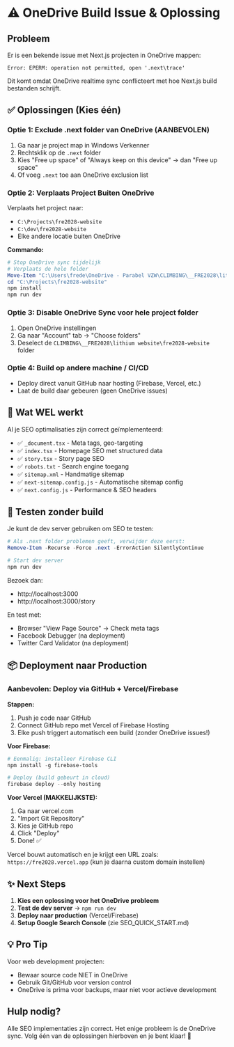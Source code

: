 # ⚠️ OneDrive Build Issue & Oplossing

## Probleem
Er is een bekende issue met Next.js projecten in OneDrive mappen:
```
Error: EPERM: operation not permitted, open '.next\trace'
```

Dit komt omdat OneDrive realtime sync conflicteert met hoe Next.js build bestanden schrijft.

## ✅ Oplossingen (Kies één)

### Optie 1: Exclude .next folder van OneDrive (AANBEVOLEN)
1. Ga naar je project map in Windows Verkenner
2. Rechtsklik op de `.next` folder
3. Kies "Free up space" of "Always keep on this device" → dan "Free up space"
4. Of voeg `.next` toe aan OneDrive exclusion list

### Optie 2: Verplaats Project Buiten OneDrive
Verplaats het project naar:
- `C:\Projects\fre2028-website`
- `C:\dev\fre2028-website`
- Elke andere locatie buiten OneDrive

**Commando:**
```powershell
# Stop OneDrive sync tijdelijk
# Verplaats de hele folder
Move-Item "C:\Users\frede\OneDrive - Parabel VZW\CLIMBING\__FRE2028\lithium website\fre2028-website" "C:\Projects\fre2028-website"
cd "C:\Projects\fre2028-website"
npm install
npm run dev
```

### Optie 3: Disable OneDrive Sync voor hele project folder
1. Open OneDrive instellingen
2. Ga naar "Account" tab → "Choose folders"
3. Deselect de `CLIMBING\__FRE2028\lithium website\fre2028-website` folder

### Optie 4: Build op andere machine / CI/CD
- Deploy direct vanuit GitHub naar hosting (Firebase, Vercel, etc.)
- Laat de build daar gebeuren (geen OneDrive issues)

## 🎯 Wat WEL werkt

Al je SEO optimalisaties zijn correct geïmplementeerd:
- ✅ `_document.tsx` - Meta tags, geo-targeting
- ✅ `index.tsx` - Homepage SEO met structured data
- ✅ `story.tsx` - Story page SEO
- ✅ `robots.txt` - Search engine toegang
- ✅ `sitemap.xml` - Handmatige sitemap
- ✅ `next-sitemap.config.js` - Automatische sitemap config
- ✅ `next.config.js` - Performance & SEO headers

## 🚀 Testen zonder build

Je kunt de dev server gebruiken om SEO te testen:

```powershell
# Als .next folder problemen geeft, verwijder deze eerst:
Remove-Item -Recurse -Force .next -ErrorAction SilentlyContinue

# Start dev server
npm run dev
```

Bezoek dan:
- http://localhost:3000
- http://localhost:3000/story

En test met:
- Browser "View Page Source" → Check meta tags
- Facebook Debugger (na deployment)
- Twitter Card Validator (na deployment)

## 📦 Deployment naar Production

### Aanbevolen: Deploy via GitHub + Vercel/Firebase

**Stappen:**
1. Push je code naar GitHub
2. Connect GitHub repo met Vercel of Firebase Hosting
3. Elke push triggert automatisch een build (zonder OneDrive issues!)

**Voor Firebase:**
```powershell
# Eenmalig: installeer Firebase CLI
npm install -g firebase-tools

# Deploy (build gebeurt in cloud)
firebase deploy --only hosting
```

**Voor Vercel (MAKKELIJKSTE):**
1. Ga naar vercel.com
2. "Import Git Repository"
3. Kies je GitHub repo
4. Click "Deploy"
5. Done! ✅

Vercel bouwt automatisch en je krijgt een URL zoals:
`https://fre2028.vercel.app` (kun je daarna custom domain instellen)

## ✨ Next Steps

1. **Kies een oplossing voor het OneDrive probleem**
2. **Test de dev server** → `npm run dev`
3. **Deploy naar production** (Vercel/Firebase)
4. **Setup Google Search Console** (zie SEO_QUICK_START.md)

## 💡 Pro Tip

Voor web development projecten:
- Bewaar source code NIET in OneDrive
- Gebruik Git/GitHub voor version control
- OneDrive is prima voor backups, maar niet voor actieve development

## Hulp nodig?

Alle SEO implementaties zijn correct. Het enige probleem is de OneDrive sync.
Volg één van de oplossingen hierboven en je bent klaar! 🎉
